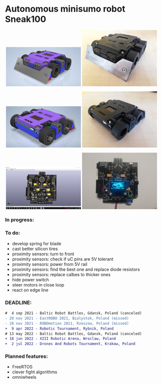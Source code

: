 # Autonomous minisumo robot Sneak100 

<p align="center">
  <img src="/docs/readme/screen_front.PNG" width="49%" />
  <img src="/docs/readme/real_front.jpg" width="49%" />
</p>

<p align="center">
  <img src="/docs/readme/screen_back.PNG" width="49%" />
  <img src="/docs/readme/real_back.jpg" width="49%" />
</p>

<p align="center">
  <img src="/docs/readme/screen_board.png" width="49%" />
  <img src="/docs/readme/real_board.jpg" width="49%" />
</p>

### In progress:

### To do:
- develop spring for blade
- cast better silicon tires
- proximity sensors: turn to front
- proximity sensors: check if uC pins are 5V tolerant
- proximity sensors: power from 5V rail
- proximity sensors: find the best one and replace diode resistors
- proximity sensors: replace calbes to thicker ones
- hide power switch
- steer motors in close loop
- react on edge line

### DEADLINE:
```diff
#  4 sep 2021 - Baltic Robot Battles, Gdansk, Poland (canceled)
- 20 nov 2021 - EastROBO 2021, Bialystok, Poland (missed)
- 28 nov 2021 - ROBOmotion 2021, Rzeszow, Poland (missed)
+  9 apr 2022 - Robotic Tournament, Rybnik, Poland
# 13 may 2022 - Baltic Robot Battles, Gdansk, Poland (canceled)
+ 18 jun 2022 - XIII Robotic Arena, Wroclaw, Poland
+  2 jul 2022 - Drones And Robots Tournament, Krakow, Poland
```

### Planned features:
- FreeRTOS
- clever fight algorithms
- omniwheels
